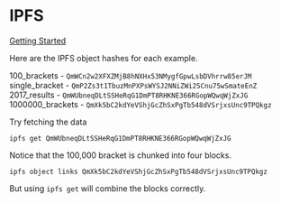 # IPFS

[Getting Started](https://ipfs.io/docs/)

Here are the IPFS object hashes for each example.

100_brackets      - `QmWCn2w2XFXZMjB8hNXHx53NMygfGpwLsbDVhrrw85erJM`
single_bracket    - `QmP2Zs3t1TbuzMnPXPsWYSJ2NNiZWi25Cnu75wSmateEnZ`
2017_results      - `QmWUbneqDLtSSHeRqG1DmPT8RHKNE366RGopWQwqWjZxJG`
1000000_brackets  - `QmXk5bC2kdYeVShjGcZhSxPgTb548dVSrjxsUnc9TPQkgz`

Try fetching the data
```
ipfs get QmWUbneqDLtSSHeRqG1DmPT8RHKNE366RGopWQwqWjZxJG
```

Notice that the 100,000 bracket is chunked into four blocks.
```
ipfs object links QmXk5bC2kdYeVShjGcZhSxPgTb548dVSrjxsUnc9TPQkgz
```

But using `ipfs get` will combine the blocks correctly.
